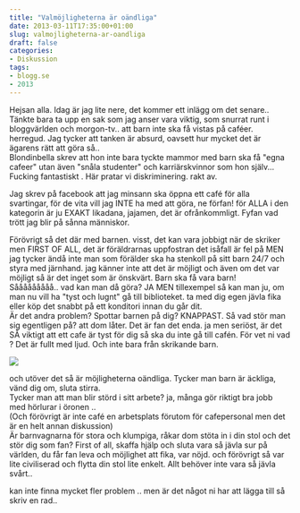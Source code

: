 ```yaml
---
title: "Valmöjligheterna är oändliga"
date: 2013-03-11T17:35:00+01:00
slug: valmojligheterna-ar-oandliga
draft: false
categories:
- Diskussion
tags:
- blogg.se
- 2013
---
```

Hejsan alla. Idag är jag lite nere, det kommer ett inlägg om det senare..  
Tänkte bara ta upp en sak som jag anser vara viktig, som snurrat runt i bloggvärlden och morgon-tv.. att barn inte ska få vistas på caféer. herregud. Jag tycker att tanken är absurd, oavsett hur mycket det är ägarens rätt att göra så..  
Blondinbella skrev att hon inte bara tyckte mammor med barn ska få "egna cafeer" utan även "snåla studenter" och karriärskvinnor som hon själv... Fucking fantastiskt . Här pratar vi diskriminering. rakt av.  
  
Jag skrev på facebook att jag minsann ska öppna ett café för alla svartingar, för de vita vill jag INTE ha med att göra, ne förfan! för ALLA i den kategorin är ju EXAKT likadana, jajamen, det är ofrånkommligt. Fyfan vad trött jag blir på sånna människor.  
  
Förövrigt så det där med barnen. visst, det kan vara jobbigt när de skriker men FIRST OF ALL, det är föräldrarnas uppfostran det isåfall är fel på MEN jag tycker ändå inte man som förälder ska ha stenkoll på sitt barn 24/7 och styra med järnhand. jag känner inte att det är möjligt och även om det var möjligt så är det inget som är önskvärt. Barn ska få vara barn!  
Sååååååååå.. vad kan man då göra? JA MEN tillexempel så kan man ju, om man nu vill ha "tyst och lugnt" gå till biblioteket. ta med dig egen jävla fika eller köp det snabbt på ett konditori innan du går dit.  
Är det andra problem? Spottar barnen på dig? KNAPPAST. Så vad stör man sig egentligen på? att dom låter. Det är fan det enda. ja men seriöst, är det SÅ viktigt att ett cafe är tyst för dig så ska du inte gå till cafén. För vet ni vad ? Det är fullt med ljud. Och inte bara från skrikande barn.  
  

![](/assets/images/blogg.se/nybild_barn_513e07d69606ee297d2384fa.jpg)  
  
och utöver det så är möjligheterna oändliga. Tycker man barn är äckliga, vänd dig om, sluta stirra.  
Tycker man att man blir störd i sitt arbete? ja, många gör riktigt bra jobb med hörlurar i öronen ..  
(Och förövrigt är inte café en arbetsplats förutom för cafepersonal men det är en helt annan diskussion)  
Är barnvagnarna för stora och klumpiga, råkar dom stöta in i din stol och det stör dig som fan? First of all, skaffa hjälp och sluta vara så jävla sur på världen, du får fan leva och möjlighet att fika, var nöjd. och förövrigt så var lite civiliserad och flytta din stol lite enkelt. Allt behöver inte vara så jävla svårt..  
  
kan inte finna mycket fler problem .. men är det något ni har att lägga till så skriv en rad..